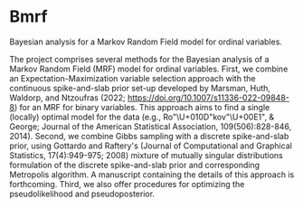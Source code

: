 # Bmrf
Bayesian analysis for a Markov Random Field model for ordinal variables. 

The project comprises several methods for the Bayesian analysis of a Markov Random Field (MRF) model for ordinal variables.
First, we combine an Expectation-Maximization variable selection approach with the continuous spike-and-slab prior set-up developed by Marsman, Huth, Waldorp, and Ntzoufras (2022; https://doi.org/10.1007/s11336-022-09848-8) for an MRF for binary variables. This approach aims to find a single (locally) optimal model for the data (e.g., Ro"\U+010D"kov"\U+00E1", & George; Journal of the American Statistical Association, 109(506):828-846, 2014). 
Second, we combine Gibbs sampling with a discrete spike-and-slab prior, using Gottardo and Raftery's (Journal of Computational and Graphical Statistics, 17(4):949-975; 2008) mixture of mutually singular distributions formulation of the discrete spike-and-slab prior and corresponding Metropolis algorithm. A manuscript containing the details of this approach is forthcoming. 
Third, we also offer procedures for optimizing the pseudolikelihood and pseudoposterior.  

